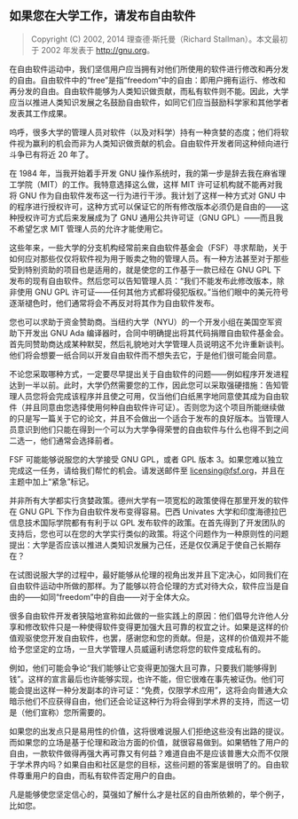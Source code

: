 ## 如果您在大学工作，请发布自由软件

> Copyright (C) 2002, 2014 理查德·斯托曼（Richard Stallman）。本文最初于 2002 年发表于 <http://gnu.org>。

在自由软件运动中，我们坚信用户应当拥有对他们所使用的软件进行修改和再分发的自由。自由软件中的“free”是指“freedom”中的自由：即用户拥有运行、修改和再分发的自由。自由软件能够为人类知识做贡献，而私有软件则不能。因此，大学应当以推进人类知识发展之名鼓励自由软件，如同它们应当鼓励科学家和其他学者发表其工作成果。

呜呼，很多大学的管理人员对软件（以及对科学）持有一种贪婪的态度；他们将软件视为赢利的机会而非为人类知识做贡献的机会。自由软件开发者同这种倾向进行斗争已有将近 20 年了。

在 1984 年，当我开始着手开发 GNU 操作系统时，我的第一步是辞去我在麻省理工学院（MIT）的工作。我特意选择这么做，这样 MIT 许可证机构就不能再对我将 GNU 作为自由软件发布这一行为进行干涉。我计划了这样一种方式对 GNU 中的程序进行授权许可，这种方式可以保证它的所有修改版本必须仍是自由的——这种授权许可方式后来发展成为了 GNU 通用公共许可证（GNU GPL）——而且我不希望乞求 MIT 管理人员的允许才能使用它。

这些年来，一些大学的分支机构经常前来自由软件基金会（FSF）寻求帮助，关于如何应对那些仅仅将软件视为用于贩卖之物的管理人员。有一种方法甚至对于那些受到特别资助的项目也是适用的，就是使您的工作基于一款已经在 GNU GPL 下发布的现有自由软件。然后您可以告知管理人员：“我们不能发布此修改版本，除非使用 GNU GPL 许可证——任何其他方式都将侵犯版权。”当他们眼中的美元符号逐渐褪色时，他们通常将会不再反对将其作为自由软件发布。

您也可以求助于资金赞助商。当纽约大学（NYU）的一个开发小组在美国空军资助下开发出 GNU Ada 编译器时，合同中明确提出将其代码捐赠自由软件基金会。首先同赞助商达成某种默契，然后礼貌地对大学管理人员说明这不允许重新谈判。他们将会想要一纸合同以开发自由软件而不想失去它，于是他们很可能会同意。

不论您采取哪种方式，一定要尽早提出关于自由软件的问题——例如程序开发进程达到一半以前。此时，大学仍然需要您的工作，因此您可以采取强硬措施：告知管理人员您将会完成该程序并且使之可用，仅当他们白纸黑字地同意使其成为自由软件（并且同意由您选择使用何种自由软件许可证）。否则您为这个项目所能继续做的只是写一篇关于它的论文，并且不会做出一个适合于发布的良好版本。当管理人员意识到他们只能在得到一个可以为大学争得荣誉的自由软件与什么也得不到之间二选一，他们通常会选择前者。

FSF 可能能够说服您的大学接受 GNU GPL，或者 GPL 版本 3。如果您难以独立完成这一任务，请给我们帮忙的机会。请发送邮件至 <licensing@fsf.org>，并且在主题中加上“紧急”标记。

并非所有大学都实行贪婪政策。德州大学有一项宽松的政策使得在那里开发的软件在 GNU GPL 下作为自由软件发布变得容易。巴西 Univates 大学和印度海德拉巴信息技术国际学院都有有利于以 GPL 发布软件的政策。在首先得到了开发团队的支持后，您也可以在您的大学实行类似的政策。将这个问题作为一种原则性的问题提出：大学是否应该以推进人类知识发展为己任，还是仅仅满足于使自己长期存在？

在试图说服大学的过程中，最好能够从伦理的视角出发并且下定决心，如同我们在自由软件运动中所做的那样。为了能够以符合伦理的方式对待大众，软件应当是自由的——如同“freedom”中的自由——对于全体大众。

很多自由软件开发者狭隘地宣称如此做的一些实践上的原因：他们倡导允许他人分享和修改软件只是一种使得软件变得更加强大且可靠的权宜之计。如果是这样的价值观驱使您开发自由软件，也罢，感谢您和您的贡献。但是，这样的价值观并不能给予您坚定的立场，一旦大学管理人员威逼利诱您将您的软件变成私有的。

例如，他们可能会争论“我们能够让它变得更加强大且可靠，只要我们能够得到钱”。这样的宣言最后也许能够实现，也许不能，但它很难在事先被证伪。他们可能会提出这样一种分发副本的许可证：“免费，仅限学术应用”，这将会向普通大众暗示他们不应获得自由，他们还会论证这种行为将会得到学术界的支持，而这一切是（他们宣称）您所需要的。

如果您的出发点只是易用性的价值，这将很难说服人们拒绝这些没有出路的提议。而如果您的立场是基于伦理和政治方面的价值，就很容易做到。如果牺牲了用户的自由，一款软件做得再强大再可靠又有何益？难道自由不是应该普惠大众而不仅限于学术界内吗？如果自由和社区是您的目标，这些问题的答案是很明了的。自由软件尊重用户的自由，而私有软件否定用户的自由。

凡是能够使您坚定信心的，莫强如了解什么才是社区的自由所依赖的，举个例子，比如您。


